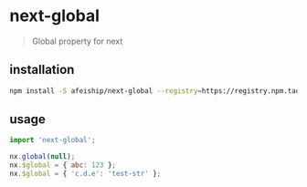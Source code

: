 # next-global
> Global property for next

## installation
```bash
npm install -S afeiship/next-global --registry=https://registry.npm.taobao.org
```

## usage
```js
import 'next-global';

nx.global(null);
nx.$global = { abc: 123 };
nx.$global = { 'c.d.e': 'test-str' };
```
